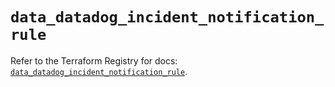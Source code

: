 # `data_datadog_incident_notification_rule`

Refer to the Terraform Registry for docs: [`data_datadog_incident_notification_rule`](https://registry.terraform.io/providers/datadog/datadog/3.76.0/docs/data-sources/incident_notification_rule).
